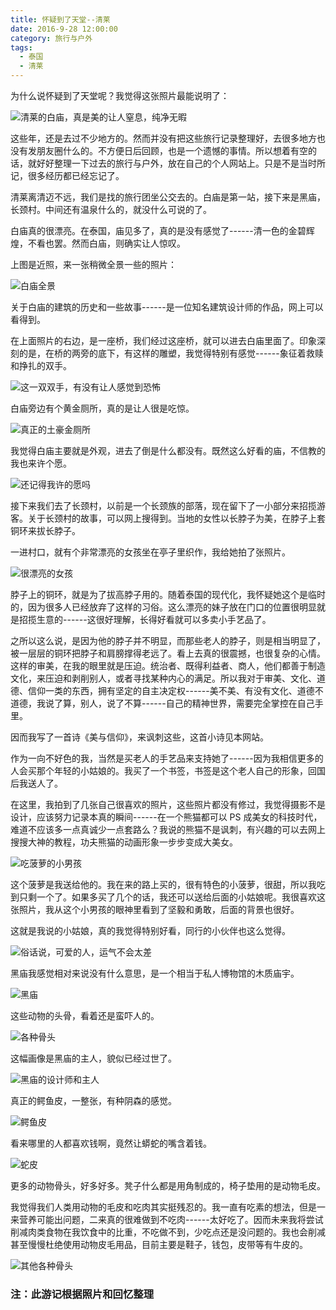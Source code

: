 ```yaml
---
title: 怀疑到了天堂--清莱
date: 2016-9-28 12:00:00
category: 旅行与户外
tags:
  - 泰国
  - 清莱
---
```


为什么说怀疑到了天堂呢？我觉得这张照片最能说明了：

![清莱的白庙，真是美的让人窒息，纯净无暇](怀疑到了天堂--清莱/1.jpg)

<!--more-->

这些年，还是去过不少地方的。然而并没有把这些旅行记录整理好，去很多地方也没有发朋友圈什么的。不方便日后回顾，也是一个遗憾的事情。所以想着有空的话，就好好整理一下过去的旅行与户外，放在自己的个人网站上。只是不是当时所记，很多经历都已经忘记了。

清莱离清迈不远，我们是找的旅行团坐公交去的。白庙是第一站，接下来是黑庙，长颈村。中间还有温泉什么的，就没什么可说的了。

白庙真的很漂亮。在泰国，庙见多了，真的是没有感觉了------清一色的金碧辉煌，不看也罢。然而白庙，则确实让人惊叹。

上图是近照，来一张稍微全景一些的照片：

![白庙全景](怀疑到了天堂--清莱/2.jpg)

关于白庙的建筑的历史和一些故事------是一位知名建筑设计师的作品，网上可以看得到。

在上面照片的右边，是一座桥，我们经过这座桥，就可以进去白庙里面了。印象深刻的是，在桥的两旁的底下，有这样的雕塑，我觉得特别有感觉------象征着救赎和挣扎的双手。

![这一双双手，有没有让人感觉到恐怖](怀疑到了天堂--清莱/3.jpg)

白庙旁边有个黄金厕所，真的是让人很是吃惊。

![真正的土豪金厕所](怀疑到了天堂--清莱/15.jpg)


我觉得白庙主要就是外观，进去了倒是什么都没有。既然这么好看的庙，不信教的我也来许个愿。

![还记得我许的愿吗](怀疑到了天堂--清莱/4.jpg)


接下来我们去了长颈村，以前是一个长颈族的部落，现在留下了一小部分来招揽游客。关于长颈村的故事，可以网上搜得到。当地的女性以长脖子为美，在脖子上套铜环来拔长脖子。

一进村口，就有个非常漂亮的女孩坐在亭子里织作，我给她拍了张照片。

![很漂亮的女孩](怀疑到了天堂--清莱/5.jpg)

脖子上的铜环，就是为了拔高脖子用的。随着泰国的现代化，我怀疑她这个是临时的，因为很多人已经放弃了这样的习俗。这么漂亮的妹子放在门口的位置很明显就是招揽生意的------这很好理解，长得好看就可以多卖小手艺品了。

之所以这么说，是因为他的脖子并不明显，而那些老人的脖子，则是相当明显了，被一层层的铜环把脖子和肩膀撑得老远了。看上去真的很震撼，也很复杂的心情。这样的审美，在我的眼里就是压迫。统治者、既得利益者、商人，他们都善于制造文化，来压迫和剥削别人，或者寻找某种内心的满足。所以我对于审美、文化、道德、信仰一类的东西，拥有坚定的自主决定权------美不美、有没有文化、道德不道德，我说了算，别人，说了不算------自己的精神世界，需要完全掌控在自己手里。

因而我写了一首诗《美与信仰》，来讽刺这些，这首小诗见本网站。

作为一向不好色的我，当然是买老人的手艺品来支持她了------因为我相信更多的人会买那个年轻的小姑娘的。我买了一个书签，书签是这个老人自己的形象，回国后我送人了。

在这里，我拍到了几张自己很喜欢的照片，这些照片都没有修过，我觉得摄影不是设计，应该努力记录本真的瞬间------在一个熊猫都可以 PS 成美女的科技时代，难道不应该多一点真诚少一点套路么？我说的熊猫不是讽刺，有兴趣的可以去网上搜搜大神的教程，功夫熊猫的动画形象一步步变成大美女。

![吃菠萝的小男孩](怀疑到了天堂--清莱/7.jpg)

这个菠萝是我送给他的。我在来的路上买的，很有特色的小菠萝，很甜，所以我吃到只剩一个了。如果多买了几个的话，我还可以送给后面的小姑娘呢。我很喜欢这张照片，我从这个小男孩的眼神里看到了坚毅和勇敢，后面的背景也很好。

这就是我说的小姑娘，真的我觉得特别好看，同行的小伙伴也这么觉得。

![俗话说，可爱的人，运气不会太差](怀疑到了天堂--清莱/8.jpg)


黑庙我感觉相对来说没有什么意思，是一个相当于私人博物馆的木质庙宇。

![黑庙](怀疑到了天堂--清莱/9.jpg)

这些动物的头骨，看着还是蛮吓人的。

![各种骨头](怀疑到了天堂--清莱/10.jpg)

这幅画像是黑庙的主人，貌似已经过世了。

![黑庙的设计师和主人](怀疑到了天堂--清莱/11.jpg)

真正的鳄鱼皮，一整张，有种阴森的感觉。

![鳄鱼皮](怀疑到了天堂--清莱/12.jpg)

看来哪里的人都喜欢钱啊，竟然让蟒蛇的嘴含着钱。

![蛇皮](怀疑到了天堂--清莱/13.jpg)

更多的动物骨头，好多好多。凳子什么都是用角制成的，椅子垫用的是动物毛皮。

我觉得我们人类用动物的毛皮和吃肉其实挺残忍的。我一直有吃素的想法，但是一来营养可能出问题，二来真的很难做到不吃肉------太好吃了。因而未来我将尝试削减肉类食物在我饮食中的比重，不吃做不到，少吃点还是没问题的。我也会削减甚至慢慢杜绝使用动物皮毛用品，目前主要是鞋子，钱包，皮带等有牛皮的。

![其他各种骨头](怀疑到了天堂--清莱/14.jpg)

### 注：此游记根据照片和回忆整理
